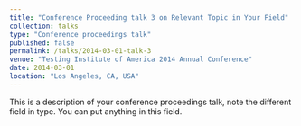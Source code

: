 ```yaml
---
title: "Conference Proceeding talk 3 on Relevant Topic in Your Field"
collection: talks
type: "Conference proceedings talk"
published: false
permalink: /talks/2014-03-01-talk-3
venue: "Testing Institute of America 2014 Annual Conference"
date: 2014-03-01
location: "Los Angeles, CA, USA"
---
```


This is a description of your conference proceedings talk, note the different field in type. You can put anything in this field.
